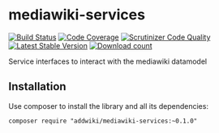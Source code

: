 # mediawiki-services

[![Build Status](https://travis-ci.org/addwiki/mediawiki-services.svg?branch=master)](https://travis-ci.org/addwiki/mediawiki-services)
[![Code Coverage](https://scrutinizer-ci.com/g/addwiki/mediawiki-services/badges/coverage.png?b=master)](https://scrutinizer-ci.com/g/addwiki/mediawiki-services/?branch=master)
[![Scrutinizer Code Quality](https://scrutinizer-ci.com/g/addwiki/mediawiki-services/badges/quality-score.png?b=master)](https://scrutinizer-ci.com/g/addwiki/mediawiki-services/?branch=master)
[![Latest Stable Version](https://poser.pugx.org/addwiki/mediawiki-services/version.png)](https://packagist.org/packages/addwiki/mediawiki-services)
[![Download count](https://poser.pugx.org/addwiki/mediawiki-services/d/total.png)](https://packagist.org/packages/addwiki/mediawiki-services)

Service interfaces to interact with the mediawiki datamodel

## Installation

Use composer to install the library and all its dependencies:

    composer require "addwiki/mediawiki-services:~0.1.0"
